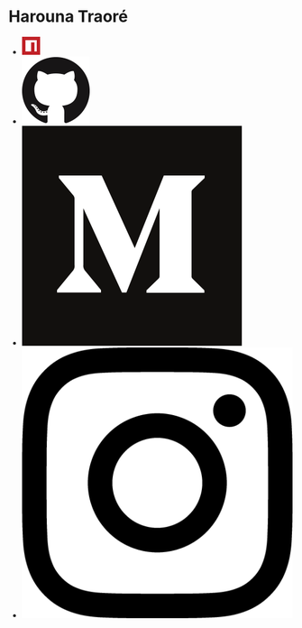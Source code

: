 # Harouna Traoré

*   [![npm][npm-logo]](https://www.npmjs.com/~haroun)
*   [![github][github-logo]](https://github.com/haroun)
*   [![medium][medium-logo]](https://medium.com/@harouna)
*   [![instagram][instagram-logo]](https://www.instagram.com/9rupee/)

[npm-logo]: assets/logos/n.svg
[github-logo]: assets/logos/GitHub-Mark-120px-plus.png
[medium-logo]: assets/logos/Monogram.svg
[instagram-logo]: assets/logos/glyph-logo_May2016.png

[npm-logo-github]: https://raw.githubusercontent.com/npm/logos/master/npm%20logo/npm-logo-red.svg?sanitize=true
[medium-logo-github]: https://raw.githubusercontent.com/Medium/medium-logos/master/wordmark/Wordmark_Black.svg?sanitize=true
